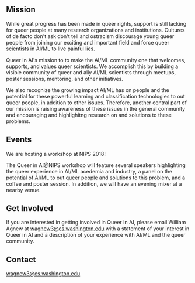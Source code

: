 ## Mission
  While great progress has been made in queer rights, support is still lacking for queer people at many research organizations and institutions. Cultures of de facto don't ask don't tell and ostracism discourage young queer people from joining our exciting and important field and force queer scientists in AI/ML to live painful lies.

  Queer In AI's mission to to make the AI/ML community one that welcomes, supports, and values queer scientists. We accomplish this by building a visible community of queer and ally AI/ML scientists through meetups, poster sessions, mentoring, and other initiatives.

We also recognize the growing impact AI/ML has on people and the potential for these powerful learning and classification technologies to out queer people, in addition to other issues. Therefore, another central part of our mission is raising awareness of these issues in the general community and encouraging and highlighitng research on and solutions to these problems.

## Events
We are hosting a workshop at NIPS 2018!

The Queer in AI@NIPS workshop will feature several speakers highlighting the queer experience in AI/ML acedemia and industry, a panel on the potential of AI/ML to out queer people and solutions to this problem, and a coffee and poster session. In addition, we will have an evening mixer at a nearby venue.

## Get Involved
If you are interested in getting involved in Queer In AI, please email William Agnew at wagnew3@cs.washington.edu with a statement of your interest in Queer in AI and a description of your experience with AI/ML and the queer community.

## Contact
wagnew3@cs.washington.edu
